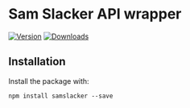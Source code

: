 # Sam Slacker API wrapper

[![Version](https://img.shields.io/npm/v/samslacker.svg)](https://www.npmjs.org/package/samslacker)
[![Downloads](https://img.shields.io/npm/dm/samslacker.svg)](https://www.npmjs.com/package/samslacker)

## Installation

Install the package with:

    npm install samslacker --save